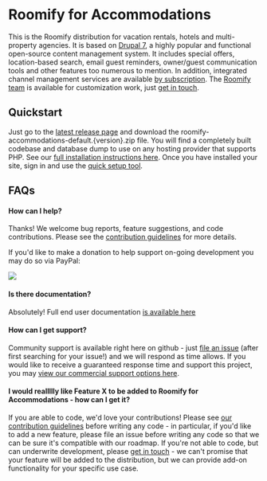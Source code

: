 # Roomify for Accommodations
This is the Roomify distribution for vacation rentals, hotels and multi-property agencies. It is based on [Drupal 7](https://www.drupal.org), a highly popular and functional open-source content management system. It includes special offers, location-based search, email guest reminders, owner/guest communication tools and other features too numerous to mention. In addition, integrated channel management services are available [by subscription](https://cloud.roomify.us/channel-management-roomify). The [Roomify team](https://roomify.us) is available for customization work, just [get in touch](https://roomify.us/get-started).

## Quickstart
Just go to the [latest release page](https://github.com/Roomify/roomify/releases/latest) and download the roomify-accommodations-default.{version}.zip file. You will find a completely built codebase and database dump to use on any hosting provider that supports PHP. See our [full installation instructions here](http://docs.roomify.us/accommodations_selfhost/index.html). Once you have installed your site, sign in and use the [quick setup tool](http://docs.roomify.us/roomify_accommodations/configuration/quicksetup.html#roomify-accommodations-quicksetup).

## FAQs

#### How can I help?

Thanks! We welcome bug reports, feature suggestions, and code contributions. Please see the [contribution guidelines](https://github.com/Roomify/roomify/blob/master/.github/CONTRIBUTING.md) for more details.

If you'd like to make a donation to help support on-going development you may do so via PayPal:

[![](https://www.paypalobjects.com/en_US/i/btn/btn_donate_LG.gif)](https://www.paypal.com/cgi-bin/webscr?cmd=_s-xclick&hosted_button_id=ZVCQTS64Y4JCL)

#### Is there documentation?

Absolutely! Full end user documentation [is available here](http://docs.roomify.us/roomify/index.html)

#### How can I get support?

Community support is available right here on github - just [file an issue](https://github.com/Roomify/roomify/issues) (after first searching for your issue!) and we will respond as time allows. If you would like to receive a guaranteed response time and support this project, you may [view our commercial support options here](https://store.roomify.us/roomify-accommodations-self-hosted).

#### I would reallllly like Feature X to be added to Roomify for Accommodations - how can I get it?

If you are able to code, we'd love your contributions! Please see [our contribution guidelines](https://github.com/Roomify/roomify/blob/master/.github/CONTRIBUTING.md) before writing any code - in particular, if you'd like to add a new feature, please file an issue before writing any code so that we can be sure it's compatible with our roadmap. If you're not able to code, but can underwrite development, please [get in touch](https://roomify.us/get-started) - we can't promise that your feature will be added to the distribution, but we can provide add-on functionality for your specific use case.
